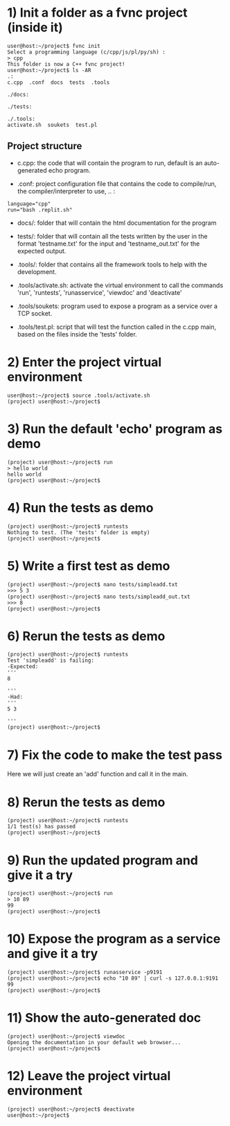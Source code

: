 # 1) Init a folder as a fvnc project (inside it)
```console
user@host:~/project$ fvnc init
Select a programming language (c/cpp/js/pl/py/sh) : 
> cpp
This folder is now a C++ fvnc project!
user@host:~/project$ ls -AR
.:
c.cpp  .conf  docs  tests  .tools

./docs:

./tests:

./.tools:
activate.sh  soukets  test.pl
```

## Project structure
- c.cpp: the code that will contain the program to run, default is an auto-generated echo program.

- .conf: project configuration file that contains the code to compile/run, the compiler/interpreter to use, .. :
```
language="cpp"
run="bash .replit.sh"
```

- docs/: folder that will contain the html documentation for the program

- tests/: folder that will contain all the tests written by the user in the format 'testname.txt' for the input and 'testname_out.txt' for the expected output.

- .tools/: folder that contains all the framework tools to help with the development.

- .tools/activate.sh: activate the virtual environment to call the commands 'run', 'runtests', 'runasservice', 'viewdoc' and 'deactivate'

- .tools/soukets: program used to expose a program as a service over a TCP socket.

- .tools/test.pl: script that will test the function called in the c.cpp main, based on the files inside the 'tests' folder.

# 2) Enter the project virtual environment
```console
user@host:~/project$ source .tools/activate.sh
(project) user@host:~/project$
```

# 3) Run the default 'echo' program as demo
```console
(project) user@host:~/project$ run
> hello world
hello world
(project) user@host:~/project$
```

# 4) Run the tests as demo
```console
(project) user@host:~/project$ runtests
Nothing to test. (The 'tests' folder is empty)
(project) user@host:~/project$
```

# 5) Write a first test as demo
```console
(project) user@host:~/project$ nano tests/simpleadd.txt
>>> 5 3
(project) user@host:~/project$ nano tests/simpleadd_out.txt
>>> 8
(project) user@host:~/project$
```

# 6) Rerun the tests as demo
```console
(project) user@host:~/project$ runtests
Test 'simpleadd' is failing:
-Expected:
'''
8

'''
-Had:
'''
5 3

'''
(project) user@host:~/project$
```

# 7) Fix the code to make the test pass
Here we will just create an 'add' function and call it in the main.

# 8) Rerun the tests as demo
```console
(project) user@host:~/project$ runtests
1/1 test(s) has passed
(project) user@host:~/project$
```

# 9) Run the updated program and give it a try
```console
(project) user@host:~/project$ run
> 10 89
99
(project) user@host:~/project$
```

# 10) Expose the program as a service and give it a try
```console
(project) user@host:~/project$ runasservice -p9191
(project) user@host:~/project$ echo "10 89" | curl -s 127.0.0.1:9191
99
(project) user@host:~/project$
```

# 11) Show the auto-generated doc
```console
(project) user@host:~/project$ viewdoc
Opening the documentation in your default web browser...
(project) user@host:~/project$
```

# 12) Leave the project virtual environment
```console
(project) user@host:~/project$ deactivate
user@host:~/project$
```
